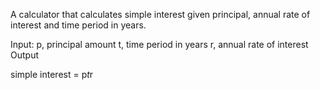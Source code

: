 A calculator that calculates simple interest given principal, annual rate of interest and time period in years.

Input:
   p, principal amount
   t, time period in years
   r, annual rate of interest
Output

   simple interest = p*t*r
